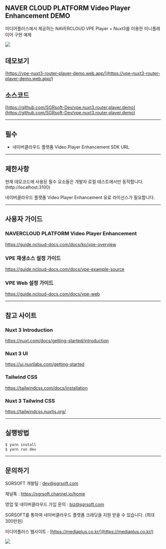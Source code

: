 ## NAVER CLOUD PLATFORM Video Player Enhancement DEMO

미디어플러스에서 제공하는 NAVERCLOUD VPE Player + Nuxt3를 이용한 미니플레이어 구현 예제

![](https://nnbkegvqsbcu5297614.cdn.ntruss.com/profile/202309/43ff750a31628b11492b2f08353a7f2a.gif)

## 데모보기
[https://vpe-nuxt3-router-player-demo.web.app/](https://vpe-nuxt3-router-player-demo.web.app/)

## 소스코드
[https://github.com/SGRsoft-Dev/vpe.nuxt3.router.player.demo](https://github.com/SGRsoft-Dev/vpe.nuxt3.router.player.demo)


*** 


## 필수
- 네이버클라우드 플랫폼 Video Player Enhancement SDK URL

***

## 제한사항

현재 데모코드에 사용된 필수 요소들은 개발자 로컬 테스트에서만 동작합니다. (http://localhost:3100)

네이버클라우드 플랫폼 Video Player Enhancement 유료 라이선스가 필요합니다.
***


## 사용자 가이드
### NAVERCLOUD PLATFORM Video Player Enhancement
https://guide.ncloud-docs.com/docs/ko/vpe-overview

### VPE 재생소스 설정 가이드
https://guide.ncloud-docs.com/docs/vpe-example-source

### VPE Web 설정 가이드
https://guide.ncloud-docs.com/docs/vpe-web

***



## 참고 사이트
### Nuxt 3 Introduction

https://nuxt.com/docs/getting-started/introduction

### Nuxt 3 UI

https://ui.nuxtlabs.com/getting-started

### Tailwind CSS
https://tailwindcss.com/docs/installation

### Nuxt 3 Tailwind CSS
https://tailwindcss.nuxtjs.org/

***

## 실행방법

```bash
$ yarn install
$ yarn run dev
```


***


## 문의하기


SGRSOFT 개발팀  : dev@sgrsoft.com

채널톡 : https://sgrsoft.channel.io/home

영업 및 네이버클라우드 가입 문의 : biz@sgrsoft.com

SGRSOFT를 통하여 네이버클라우드 플랫폼 크래딧을 지원 받을 수 있습니다. (최대 300만원)


미디어플러스 웹사이트 :
[https://mediaplus.co.kr/](https://mediaplus.co.kr/)

![](https://nnbkegvqsbcu5297614.cdn.ntruss.com/profile/202308/851b6ea05f1fcc1cb827d841ca32346d.png)



